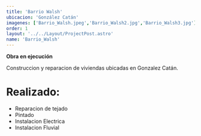 ```yaml
---
title: 'Barrio Walsh'
ubicacion: 'González Catán'
imagenes: ['Barrio_Walsh.jpeg','Barrio_Walsh2.jpg','Barrio_Walsh3.jpg']
order: 1
layout: '../../Layout/ProjectPost.astro'
name: 'Barrio_Walsh'
---
```

**Obra en ejecución**

Construccion y reparacion de viviendas ubicadas en Gonzalez Catán.

# Realizado:
+ Reparacion de tejado
+ Pintado
+ Instalacion Electrica
+ Instalacion Fluvial



